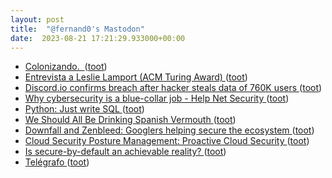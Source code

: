 ```yaml
---
layout: post
title:  "@fernand0's Mastodon"
date:  2023-08-21 17:21:29.933000+00:00
---
```

*  [Colonizando.  ](https://avecesunafoto.wordpress.com/2023/08/21/colonizando) ([toot](https://mastodon.social/@fernand0/110928756076170490))
*  [Entrevista a Leslie Lamport (ACM Turing Award) ](https://camilocs.substack.com/p/entrevista-a-leslie-lamport-acm-turin) ([toot](https://mastodon.social/@fernand0/110928743572515027))
*  [Discord.io confirms breach after hacker steals data of 760K users ](https://www.bleepingcomputer.com/news/security/discordio-confirms-breach-after-hacker-steals-data-of-760k-users) ([toot](https://mastodon.social/@fernand0/110928568838491436))
*  [Why cybersecurity is a blue-collar job - Help Net Security ](https://www.helpnetsecurity.com/2023/08/09/cybersecurity-talent-pool) ([toot](https://mastodon.social/@fernand0/110928396396874440))
*  [Python: Just write SQL ](https://joaodlf.com/python-just-write-sq) ([toot](https://mastodon.social/@fernand0/110928098535369817))
*  [We Should All Be Drinking Spanish Vermouth ](https://www.newyorker.com/culture/the-food-scene/we-should-all-be-drinking-spanish-vermout) ([toot](https://mastodon.social/@fernand0/110927822185018903))
*  [Downfall and Zenbleed: Googlers helping secure the ecosystem ](https://security.googleblog.com/2023/08/downfall-and-zenbleed-googlers-helping.htm) ([toot](https://mastodon.social/@fernand0/110927586492694029))
*  [Cloud Security Posture Management: Proactive Cloud Security ](https://www.esecurityplanet.com/cloud/what-is-cloud-security-posture-management) ([toot](https://mastodon.social/@fernand0/110927447922828226))
*  [Is secure-by-default an achievable reality? ](https://www.tripwire.com/state-of-security/secure-default-achievable-realit) ([toot](https://mastodon.social/@fernand0/110927131807964180))
*  [Telégrafo ](https://www.flickr.com/photos/fernand0/53125011101) ([toot](https://mastodon.social/@fernand0/110927089691747224))
